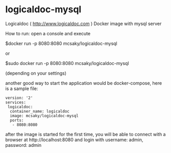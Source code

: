 # logicaldoc-mysql
Logicaldoc ( http://www.logicaldoc.com ) Docker image with mysql server

How to run:
open a console and execute

$docker run -p 8080:8080 mcsaky/logicaldoc-mysql

or

$sudo docker run -p 8080:8080 mcsaky/logicaldoc-mysql

(depending on your settings)

another good way to start the application would be docker-compose, here is a sample file:

```
version: '2'
services:
 logicaldoc: 
  container_name: logicaldoc  
  image: mcsaky/logicaldoc-mysql
  ports:
   - 8080:8080
```

after the image is started for the first time, you will be able to connect with a browser
at http://localhost:8080 and login with username: admin, password: admin
